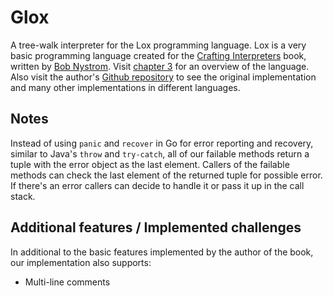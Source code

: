 # Glox

A tree-walk interpreter for the Lox programming language. Lox is a very basic programming language created for the [Crafting Interpreters] book, written by [Bob Nystrom]. Visit [chapter 3] for an overview of the language. Also visit the author's [Github repository] to see the original implementation and many other implementations in different languages.

[Bob Nystrom]: https://github.com/munificent
[chapter 3]: http://craftinginterpreters.com/the-lox-language.html
[Crafting Interpreters]: http://craftinginterpreters.com/
[Github repository]: https://github.com/munificent/craftinginterpreters

## Notes

Instead of using `panic` and `recover` in Go for error reporting and recovery, similar to Java's `throw` and `try-catch`, all of our failable methods return a tuple with the error object as the last element. Callers of the failable methods can check the last element of the returned tuple for possible error. If there's an error callers can decide to handle it or pass it up in the call stack.

## Additional features / Implemented challenges

In additional to the basic features implemented by the author of the book, our implementation also supports:
+ Multi-line comments
